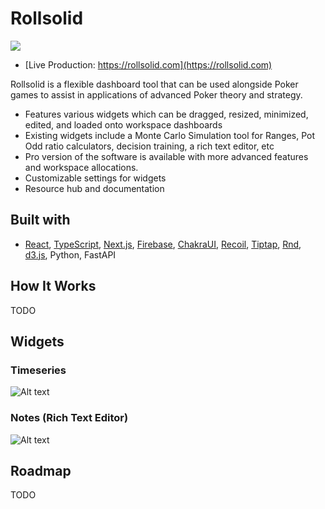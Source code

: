 # Rollsolid
<img src="https://i.imgur.com/rlYzLpe.png" />

* [Live Production: https://rollsolid.com](https://rollsolid.com)

Rollsolid is a flexible dashboard tool that can be used alongside Poker games to assist in applications of advanced Poker theory and strategy.

* Features various widgets which can be dragged, resized, minimized, edited, and loaded onto workspace dashboards
* Existing widgets include a Monte Carlo Simulation tool for Ranges, Pot Odd ratio calculators, decision training, a rich text editor, etc
* Pro version of the software is available with more advanced features and workspace allocations.
* Customizable settings for widgets
* Resource hub and documentation




## Built with

* [React](https://github.com/facebook/react), [TypeScript](https://github.com/microsoft/TypeScript), [Next.js](https://github.com/vercel/next.js/), [Firebase](https://github.com/firebase/), [ChakraUI](https://github.com/chakra-ui/chakra-ui), [Recoil](https://github.com/facebookexperimental/Recoil), [Tiptap](https://github.com/ueberdosis/tiptap), [Rnd](https://github.com/bokuweb/react-rnd), [d3.js](https://github.com/d3/d3), Python, FastAPI


## How It Works

TODO

## Widgets



### Timeseries

![Alt text](https://media.giphy.com/media/v1.Y2lkPTc5MGI3NjExMDdmZmJjNTBkYzBjY2YxM2QyOGZmODNmZjU0MDNiMDNjZDNlOWZmOCZlcD12MV9pbnRlcm5hbF9naWZzX2dpZklkJmN0PWc/GPk8qRQt8DWSvoiZMV/giphy.gif)

### Notes (Rich Text Editor)

![Alt text](https://media.giphy.com/media/v1.Y2lkPTc5MGI3NjExYjBmOTllZmM1YzVlNTBjZjAxODUxYTM1MTRiZTk2YTYwNmMxMTU0MCZlcD12MV9pbnRlcm5hbF9naWZzX2dpZklkJmN0PWc/GSLrv9yqul12epMmxb/giphy.gif)


## Roadmap

TODO
